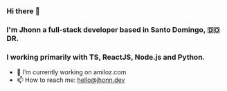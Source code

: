 ### Hi there 👋
### I'm Jhonn a full-stack developer based in Santo Domingo, 🇩🇴 DR. 
### I working primarily with TS, ReactJS, Node.js and Python.

- 🔭 I’m currently working on amiloz.com
- 📫 How to reach me:
hello@jhonn.dev

<!--
**jhonnrodr/jhonnrodr** is a ✨ _special_ ✨ repository because its `README.md` (this file) appears on your GitHub profile.

Here are some ideas to get you started:

- 🔭 I’m currently working on ...
- 🌱 I’m currently learning ...
- 👯 I’m looking to collaborate on ...
- 🤔 I’m looking for help with ...
- 💬 Ask me about ...
- 📫 How to reach me: ...
- 😄 Pronouns: ...
- ⚡ Fun fact: ...
-->
